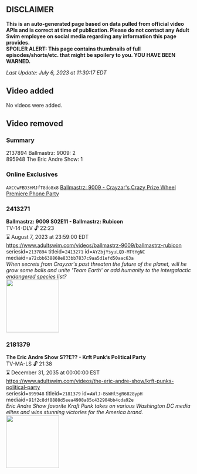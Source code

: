 ## DISCLAIMER
**This is an auto-generated page based on data pulled from official video APIs and is correct at time of publication. Please do not contact any Adult Swim employee on social media regarding any information this page provides.**  
**SPOILER ALERT: This page contains thumbnails of full episodes/shorts/etc. that might be spoilery to you. YOU HAVE BEEN WARNED.**  

_Last Update: July 6, 2023 at 11:30:17 EDT_
## Video added
No videos were added.  
## Video removed
### Summary
2137894 Ballmastrz: 9009: 2  
895948 The Eric Andre Show: 1  
### Online Exclusives
`AXCCwFBD3HMJfT8do8x8` [Ballmastrz: 9009 - Crayzar's Crazy Prize Wheel Premiere Phone Party](https://www.adultswim.com/videos/ballmastrz-9009/crayzars-crazy-prize-wheel-premiere-phone-party)  
### 2413271
**Ballmastrz: 9009 S02E11 - Ballmastrz: Rubicon**  
TV-14-DLV 🔓 22:23  
⌛ August 7, 2023 at 23:59:00 EDT  
https://www.adultswim.com/videos/ballmastrz-9009/ballmastrz-rubicon  
seriesid=`2137894` titleid=`2413271` id=`AYZbjYsyuLQD-MTtYgNC` mediaid=`a72cbb638868e833bb7837c9aa5d1efd50aac63a`  
_When secrets from Crayzar's past threaten the future of the planet, will he grow some balls and unite 'Team Earth' or add humanity to the intergalactic endangered species list?_  
<a href="https://media.cdn.adultswim.com/uploads/20230301/thumbnails/2_23311756524-Rubicontiny.png"><img src="https://media.cdn.adultswim.com/uploads/20230301/thumbnails/2_23311756524-Rubicontiny.png" height="144px" /></a>
### 2181379
**The Eric Andre Show S??E?? - Krft Punk’s Political Party**  
TV-MA-LS 🔓 21:38  
⌛ December 31, 2035 at 00:00:00 EST  
https://www.adultswim.com/videos/the-eric-andre-show/krft-punks-political-party  
seriesid=`895948` titleid=`2181379` id=`AWlJ-BsWHl5gR6828ypH` mediaid=`91f2c8df8888d5eea4908a85c432904bb4cda92e`  
_Eric Andre Show favorite Kraft Punk takes on various Washington DC media elites and wins stunning victories for the America brand._  
<a href="https://i.cdn.turner.com/adultswim/big/image-upload/thumbnails/thumb-2_image-155189066397920.jpg"><img src="https://i.cdn.turner.com/adultswim/big/image-upload/thumbnails/thumb-2_image-155189066397920.jpg" height="144px" /></a>
